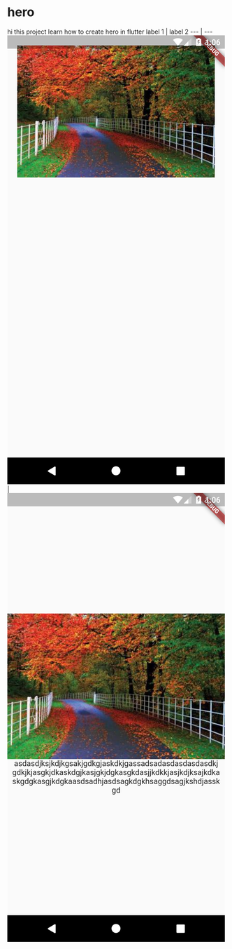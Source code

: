# hero

hi this project learn how to create hero in flutter
label 1 | label 2
--- | ---
![Alt text](./assets/images/image2.png?raw=true "Optional Title") | ![Alt text](./assets/images/image3.png?raw=true "Optional Title")
